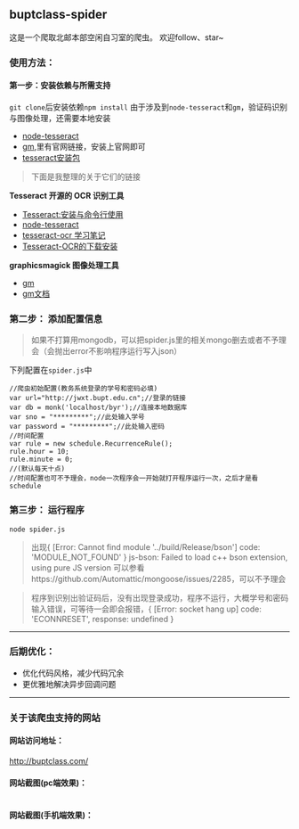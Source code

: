 ## buptclass-spider
这是一个爬取北邮本部空闲自习室的爬虫。
欢迎follow、star~
### 使用方法：

#### 第一步：安装依赖与所需支持

`git clone`后安装依赖`npm install`
由于涉及到`node-tesseract`和`gm`，验证码识别与图像处理，还需要本地安装

- [node-tesseract](https://github.com/desmondmorris/node-tesseract)
- [gm](https://github.com/aheckmann/gm),里有官网链接，安装上官网即可
- [tesseract安装包](http://pan.baidu.com/share/link?uk=4010726052&shareid=4251373560&third=0&adapt=pc&fr=ftw)

>下面是我整理的关于它们的链接

**Tesseract 开源的 OCR 识别工具**

- [Tesseract:安装与命令行使用](http://linusp.github.io/2015/04/17/tesseract-install-usage.html)
- [node-tesseract](https://github.com/desmondmorris/node-tesseract)
- [tesseract-ocr 学习笔记](http://www.cnblogs.com/chinanetwind/p/3179513.html)
- [Tesseract-OCR的下载安装](http://www.51testing.com/html/14/87714-3693118.html)

**graphicsmagick 图像处理工具**

- [gm](https://github.com/aheckmann/gm)
- [gm文档](http://aheckmann.github.io/gm/)


### 第二步： 添加配置信息
>如果不打算用mongodb，可以把spider.js里的相关mongo删去或者不予理会（会抛出error不影响程序运行写入json）

下列配置在`spider.js`中

```
//爬虫初始配置(教务系统登录的学号和密码必填)
var url="http://jwxt.bupt.edu.cn";//登录的链接
var db = monk('localhost/byr');//连接本地数据库
var sno = "*********";//此处输入学号
var password = "*********";//此处输入密码
//时间配置
var rule = new schedule.RecurrenceRule();
rule.hour = 10;
rule.minute = 0;
//(默认每天十点)
//时间配置也可不予理会，node一次程序会一开始就打开程序运行一次，之后才是看schedule
```

### 第三步： 运行程序
`node spider.js`

>出现{ [Error: Cannot find module '../build/Release/bson'] code: 'MODULE_NOT_FOUND' }
js-bson: Failed to load c++ bson extension, using pure JS version
可以参看https://github.com/Automattic/mongoose/issues/2285，可以不予理会

>程序到识别出验证码后，没有出现登录成功，程序不运行，大概学号和密码输入错误，可等待一会即会报错，{ [Error: socket hang up] code: 'ECONNRESET', response: undefined }

---

### 后期优化：

- 优化代码风格，减少代码冗余
- 更优雅地解决异步回调问题

---

### 关于该爬虫支持的网站

#### 网站访问地址：

http://buptclass.com/

#### 网站截图(pc端效果)：

<img src="http://7xp9v5.com1.z0.glb.clouddn.com/FireShot%20Capture%2014%20-%20%E5%8C%97%E9%82%AE%E6%9C%AC%E9%83%A8%E8%87%AA%E4%B9%A0%E5%AE%A4%20-%20http___buptclass.com_.png" alt="">

#### 网站截图(手机端效果)：

<img src="http://7xp9v5.com1.z0.glb.clouddn.com/mobile.PNG" alt="">